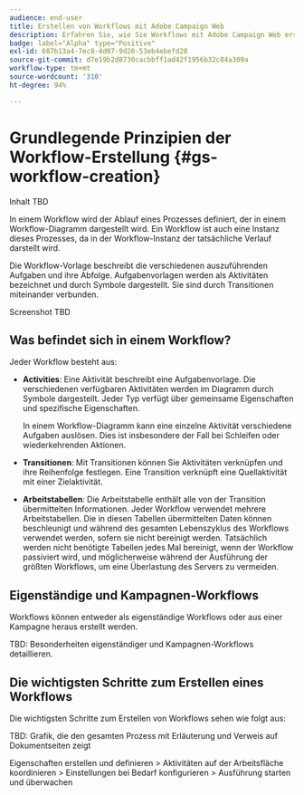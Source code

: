 ```yaml
---
audience: end-user
title: Erstellen von Workflows mit Adobe Campaign Web
description: Erfahren Sie, wie Sie Workflows mit Adobe Campaign Web erstellen
badge: label="Alpha" type="Positive"
exl-id: 687b13a4-7ec8-4d07-9d20-53eb4ebefd28
source-git-commit: d7e19b2d8730cacbbff1ad42f1956b32c84a309a
workflow-type: tm+mt
source-wordcount: '310'
ht-degree: 94%

---
```



# Grundlegende Prinzipien der Workflow-Erstellung {#gs-workflow-creation}

Inhalt TBD

In einem Workflow wird der Ablauf eines Prozesses definiert, der in einem Workflow-Diagramm dargestellt wird. Ein Workflow ist auch eine Instanz dieses Prozesses, da in der Workflow-Instanz der tatsächliche Verlauf darstellt wird.

Die Workflow-Vorlage beschreibt die verschiedenen auszuführenden Aufgaben und ihre Abfolge. Aufgabenvorlagen werden als Aktivitäten bezeichnet und durch Symbole dargestellt. Sie sind durch Transitionen miteinander verbunden.

Screenshot TBD

## Was befindet sich in einem Workflow?

Jeder Workflow besteht aus:

* **Activities**: Eine Aktivität beschreibt eine Aufgabenvorlage. Die verschiedenen verfügbaren Aktivitäten werden im Diagramm durch Symbole dargestellt. Jeder Typ verfügt über gemeinsame Eigenschaften und spezifische Eigenschaften.

   In einem Workflow-Diagramm kann eine einzelne Aktivität verschiedene Aufgaben auslösen. Dies ist insbesondere der Fall bei Schleifen oder wiederkehrenden Aktionen.

* **Transitionen**: Mit Transitionen können Sie Aktivitäten verknüpfen und ihre Reihenfolge festlegen. Eine Transition verknüpft eine Quellaktivität mit einer Zielaktivität.

* **Arbeitstabellen**: Die Arbeitstabelle enthält alle von der Transition übermittelten Informationen. Jeder Workflow verwendet mehrere Arbeitstabellen. Die in diesen Tabellen übermittelten Daten können beschleunigt und während des gesamten Lebenszyklus des Workflows verwendet werden, sofern sie nicht bereinigt werden. Tatsächlich werden nicht benötigte Tabellen jedes Mal bereinigt, wenn der Workflow passiviert wird, und möglicherweise während der Ausführung der größten Workflows, um eine Überlastung des Servers zu vermeiden.

## Eigenständige und Kampagnen-Workflows

Workflows können entweder als eigenständige Workflows oder aus einer Kampagne heraus erstellt werden.

TBD: Besonderheiten eigenständiger und Kampagnen-Workflows detaillieren.

## Die wichtigsten Schritte zum Erstellen eines Workflows

Die wichtigsten Schritte zum Erstellen von Workflows sehen wie folgt aus:

TBD: Grafik, die den gesamten Prozess mit Erläuterung und Verweis auf Dokumentseiten zeigt

Eigenschaften erstellen und definieren > Aktivitäten auf der Arbeitsfläche koordinieren > Einstellungen bei Bedarf konfigurieren > Ausführung starten und überwachen